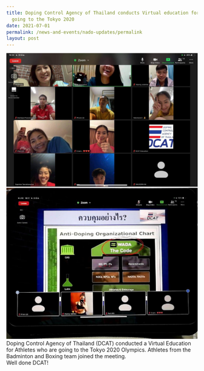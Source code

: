 ```yaml
---
title: Doping Control Agency of Thailand conducts Virtual education for athletes
  going to the Tokyo 2020
date: 2021-07-01
permalink: /news-and-events/nado-updates/permalink
layout: post
---
```

![Alt text for image on Isomer site](/images/dcat%20edu%20workshop%202021.jpg) <br>![Alt text for image on Isomer site](/images/dcat%20edu%20workshop%202021%202.jpg)
Doping Control Agency of Thailand (DCAT) conducted a Virtual Education for Athletes who are going to the Tokyo 2020 Olympics. Athletes from the Badminton and Boxing team joined the meeting. 
<br> Well done DCAT!
